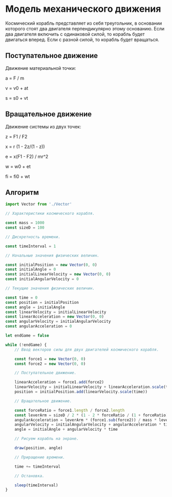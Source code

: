 Модель механического движения
=============================

Космический корабль представляет из себя треугольник, 
в основании которого стоят два двигателя перпендикулярно этому основанию.
Если два двигателя включить с одинаковой силой, то корабль будет двигаться вперед.
Если с разной силой, то корабль будет вращаться.

Поступательное движение
-----------------------

Движение материальной точки:

a = F / m

v = v0 + at

s = s0 + vt

Вращательное движение
---------------------

Движение системы из двух точек:

z = F1 / F2

x = r (1 - 2z/(1 - z))

e = x(F1 - F2) / mr^2

w = w0 + et

fi = fi0 + wt

Алгоритм
--------

```typescript
import Vector from './Vector'

// Характеристики космического корабля.

const mass = 1000
const sizeD = 100

// Дискретность времени.

const timeInterval = 1

// Начальные значения физических величин.

const initialPosition = new Vector(0, 0)
const initialAngle = 0
const initialLinearVelocity = new Vector(0, 0)
const initialAngularVelocity = 0

// Текущие значения физических величин.

const time = 0
const position = initialPosition
const angle = initialAngle
const linearVelocity = initialLinearVelocity
const linearAcceleration = new Vector(0, 0)
const angularVelocity = initialAngularVelocity
const angularAcceleration = 0

let endGame = false

while (!endGame) {
	// Ввод векторов силы для двух двигателей космического корабля.

	const force1 = new Vector(0, 0)
	const force2 = new Vector(0, 0)

    // Поступательное движение.

	linearAcceleration = force1.add(force2)
	linearVelocity = initialLinearVelocity + linearAcceleration.scale(time)
	position = initialPosition.add(linearVelocity.scale(time))

    // Вращательное движение.

	const forceRatio = force1.length / force2.length
	const leverArm = sizeD / 2 * (1 - 2 * forceRatio / (1 + forceRatio))
	angularAcceleration = leverArm * (force1.sub(force2)) / mass * leverArm * leverArm
	angularVelocity = initialAngularVelocity + angularAcceleration * time
	angle = initialAngle + angularVelocity * time

    // Рисуем корабль на экране.

	draw(position, angle)

    // Приращение времени.

	time += timeInterval

    // Остановка.

	sleep(timeInterval)
}
```